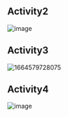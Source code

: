 ## Activity2
![image](https://user-images.githubusercontent.com/53381276/193349433-89c0dad8-3c62-4e80-90f7-2af00ba99a7f.png)

## Activity3
![1664579728075](https://user-images.githubusercontent.com/53381276/193368294-c453638f-26ae-4833-8ef2-76d95a0a7d69.jpg)

## Activity4
![image](https://user-images.githubusercontent.com/53381276/193369481-1b4e035f-f439-485b-9293-5ae31ab115f5.png)
